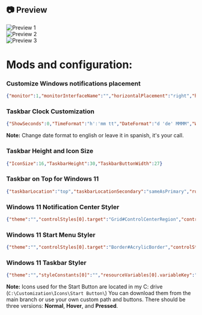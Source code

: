 ## 📷 Preview

![Preview 1](https://github.com/Acercandr0/My-Windhawk-Configuration/blob/main/Preview1.png)  
![Preview 2](https://github.com/Acercandr0/My-Windhawk-Configuration/blob/main/Preview2.png)  
![Preview 3](https://github.com/Acercandr0/My-Windhawk-Configuration/blob/main/Preview3.png)  

# Mods and configuration:

### Customize Windows notifications placement  
```json
{"monitor":1,"monitorInterfaceName":"","horizontalPlacement":"right","horizontalDistanceFromScreenEdge":0,"verticalPlacement":"top","verticalDistanceFromScreenEdge":-20}
```

### Taskbar Clock Customization  
```json
{"ShowSeconds":0,"TimeFormat":"h':'mm tt","DateFormat":"d 'de' MMMM","WeekdayFormat":"dddd","WeekdayFormatCustom":"","TopLine":"%date%  %time%","BottomLine":"","MiddleLine":"","TooltipLine":"","Width":180,"Height":60,"MaxWidth":0,"TextSpacing":-1,"oldTaskbarOnWin11":0}
```
**Note:** Change date format to english or leave it in spanish, it's your call.

### Taskbar Height and Icon Size  
```json
{"IconSize":16,"TaskbarHeight":30,"TaskbarButtonWidth":27}
```

### Taskbar on Top for Windows 11  
```json
{"taskbarLocation":"top","taskbarLocationSecondary":"sameAsPrimary","runningIndicatorsOnTop":0}
```

### Windows 11 Notification Center Styler  
```json
{"theme":"","controlStyles[0].target":"Grid#ControlCenterRegion","controlStyles[0].styles[0]":"Margin=0,0,0,460","controlStyles[1].target":"Grid#NotificationCenterGrid","controlStyles[1].styles[0]":"VerticalAlignment=Stretch","controlStyles[2].target":"Grid#CalendarCenterGrid","controlStyles[2].styles[0]":"Margin=0,12,0,15","controlStyles[3].target":"Windows.UI.Xaml.Controls.Grid#MediaTransportControlsRegion","controlStyles[3].styles[0]":"Margin=0,12,0,-960","controlStyles[0].styles[1]":"Background:=<AcrylicBrush TintColor=\"Black\" TintOpacity=\"0.4\" />"}
```

### Windows 11 Start Menu Styler  
```json
{"theme":"","controlStyles[0].target":"Border#AcrylicBorder","controlStyles[0].styles[0]":"Background:=<AcrylicBrush TintColor=\"Black\" TintOpacity=\"0.4\" />","controlStyles[1].target":"Windows.UI.Xaml.Controls.Grid#RootPanel","controlStyles[1].styles[0]":"MaxHeight=490","controlStyles[2].target":"Windows.UI.Xaml.Controls.Grid#TopLevelSuggestionsListHeader","controlStyles[3].target":"Windows.UI.Xaml.Controls.Grid#NoTopLevelSuggestionsText","controlStyles[3].styles[0]":"Visibility=Collapsed","controlStyles[4].target":"Windows.UI.Xaml.Controls.Grid#TopLevelSuggestionsContainer","controlStyles[5].target":"Windows.UI.Xaml.Controls.Grid#ShowMoreSuggestions","controlStyles[5].styles[0]":"Visibility=Collapsed","controlStyles[4].styles[0]":"Visibility=Collapsed","controlStyles[2].styles[0]":"Visibility=Collapsed","controlStyles[6].target":"Windows.UI.Xaml.Controls.Grid#UndockedRoot","controlStyles[6].styles[0]":"Margin=0,0,0,0","controlStyles[7].target":"Windows.UI.Xaml.Controls.TextBlock#PinnedListHeaderText","controlStyles[7].styles[0]":"Visibility=Collapsed","controlStyles[1].styles[1]":"Margin=0,-235,0,0"}
```

### Windows 11 Taskbar Styler  
```json
{"theme":"","styleConstants[0]":"","resourceVariables[0].variableKey":"","resourceVariables[0].value":"","controlStyles[0].target":"Taskbar.Beacon#BeaconControl","controlStyles[0].styles[0]":"Transform3D:=<CompositeTransform3D ScaleX=\"1.2\" ScaleY=\"1.2\" ScaleZ=\"1.2\" />","controlStyles[0].styles[1]":"Margin=0,-10,-6,0","controlStyles[1].target":"Taskbar.TaskListLabeledButtonPanel#IconPanel","controlStyles[1].styles[0]":"Padding=0,0,0,0","controlStyles[2].target":"Windows.UI.Xaml.Controls.Image#Icon","controlStyles[2].styles[0]":"Margin=5,0,0,0","controlStyles[3].target":"Windows.UI.Xaml.Shapes.Rectangle#RunningIndicator","controlStyles[3].styles[0]":"Margin=5,0,0,0","controlStyles[3].styles[1]":"Width=10","controlStyles[3].styles[2]":"Height=2"}
```
**Note:** Icons used for the Start Button are located in my C: drive (`C:\Customization\Icons\Start Button\`)
You can download them from the main branch or use your own custom path and buttons.
There should be three versions: **Normal**, **Hover**, and **Pressed**.
